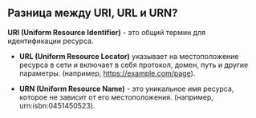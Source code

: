 ## Разница между URI, URL и URN?

**URI (Uniform Resource Identifier)** - это общий термин для идентификации ресурса.

- **URL (Uniform Resource Locator)** указывает на местоположение ресурса в сети и включает в себя протокол, домен, путь и другие параметры. (например, https://example.com/page).

- **URN (Uniform Resource Name)** - это уникальное имя ресурса, которое не зависит от его местоположения. (например, urn:isbn:0451450523).